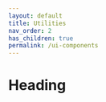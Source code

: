 ```yaml
---
layout: default
title: Utilities
nav_order: 2
has_children: true
permalink: /ui-components
---
```


# Heading